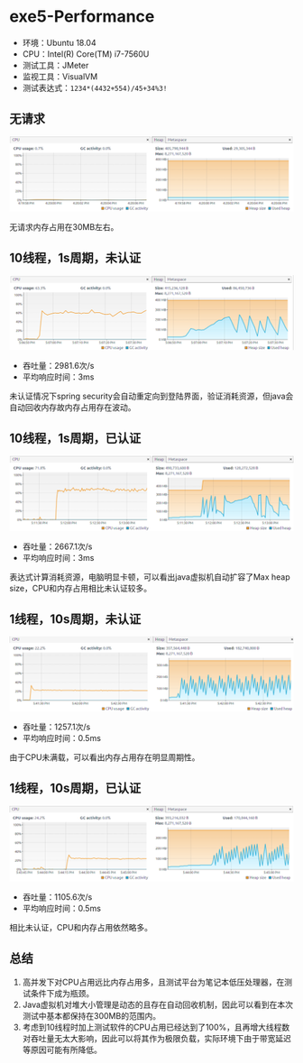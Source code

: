 # exe5-Performance
- 环境：Ubuntu 18.04
- CPU：Intel(R) Core(TM) i7-7560U
- 测试工具：JMeter
- 监视工具：VisualVM
- 测试表达式：`1234*(4432+554)/45+34%3!`

## 无请求
![pic1](./img/1.png)

无请求内存占用在30MB左右。

## 10线程，1s周期，未认证
![pic2](./img/2.png)
- 吞吐量：2981.6次/s
- 平均响应时间：3ms

未认证情况下spring security会自动重定向到登陆界面，验证消耗资源，但java会自动回收内存故内存占用存在波动。

## 10线程，1s周期，已认证
![pic3](./img/3.png)
- 吞吐量：2667.1次/s
- 平均响应时间：3ms

表达式计算消耗资源，电脑明显卡顿，可以看出java虚拟机自动扩容了Max heap size，CPU和内存占用相比未认证较多。

## 1线程，10s周期，未认证
![pic4](./img/4.png)
- 吞吐量：1257.1次/s
- 平均响应时间：0.5ms

由于CPU未满载，可以看出内存占用存在明显周期性。

## 1线程，10s周期，已认证
![pic5](./img/5.png)
- 吞吐量：1105.6次/s
- 平均响应时间：0.5ms

相比未认证，CPU和内存占用依然略多。

## 总结
1. 高并发下对CPU占用远比内存占用多，且测试平台为笔记本低压处理器，在测试条件下成为瓶颈。
2. Java虚拟机对堆大小管理是动态的且存在自动回收机制，因此可以看到在本次测试中基本都保持在300MB的范围内。
3. 考虑到10线程时加上测试软件的CPU占用已经达到了100%，且再增大线程数对吞吐量无太大影响，因此可以将其作为极限负载，实际环境下由于带宽延迟等原因可能有所降低。